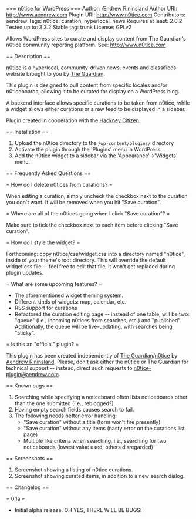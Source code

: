 === n0tice for WordPress ===
Author: &#198;ndrew Rininsland
Author URI: http://www.aendrew.com
Plugin URI: http://www.n0tice.com
Contributors: aendrew
Tags: n0tice, curation, hyperlocal, news
Requires at least: 2.0.2
Tested up to: 3.3.2
Stable tag: trunk
License: GPLv2

Allows WordPress sites to curate and display content from The Guardian's n0tice community reporting platform. See: http://www.n0tice.com

== Description ==

[n0tice](http://www.n0tice.com) is a hyperlocal, community-driven news, events and classifieds website brought to you by [The Guardian](http://www.guardian.co.uk). 

This plugin is designed to pull content from specific locales and/or n0ticeboards, allowing it to be curated for display on a WordPress blog.

A backend interface allows specific curations to be taken from n0tice, while a widget allows either curations or a raw feed to be displayed in a sidebar.

Plugin created in cooperation with the [Hackney Citizen](http://www.hackneycitizen.co.uk).

== Installation ==

1. Upload the n0tice directory to the `/wp-content/plugins/` directory
1. Activate the plugin through the 'Plugins' menu in WordPress
1. Add the n0tice widget to a sidebar via the 'Appearance'->'Widgets' menu.

== Frequently Asked Questions ==

= How do I delete n0tices from curations? =

When editing a curation, simply uncheck the checkbox next to the curation you don't want. It will be removed when you hit "Save curation".

= Where are all of the n0tices going when I click "Save curation"? =

Make sure to tick the checkbox next to each item before clicking "Save curation".

= How do I style the widget? =

Forthcoming: copy n0tice/css/widget.css into a directory named "n0tice", inside of your theme's root directory. This will override the default widget.css file -- feel free to edit that file, it won't get replaced during plugin updates.

= What are some upcoming features? =

* The aforementioned widget theming system.
* Different kinds of widgets: map, calendar, etc.
* RSS support for curations
* Refactored the curation editing page -- instead of one table, will be two: "queue" (i.e., incoming n0tices from searches, etc.) and "published". Additionally, the queue will be live-updating, with searches being "sticky".

= Is this an "official" plugin? =

This plugin has been created independently of [The Guardian](http://www.guardian.co.uk)/[n0tice](http://www.n0tice.com) by [Aendrew Rininsland](http://www.aendrew.com). Please, don't ask either the n0tice or The Guardian for technical support -- instead, direct such requests to n0tice-plugin@aendrew.com.

== Known bugs ==

1. Searching while specifying a noticeboard often lists noticeboards other than the one submitted (I.e., reblogged?).
1. Having empty search fields causes search to fail.
1. The following needs better error handling:
	* "Save curation" without a title (form won't fire presently)
	* "Save curation" without any items (nasty error on the curations list page)
	* Multiple like criteria when searching, i.e., searching for two noticeboards (lowest value used; others disregarded)

== Screenshots ==

1. Screenshot showing a listing of n0tice curations.
2. Screenshot showing curated items, in addition to a new search dialog.

== Changelog ==

= 0.1a =
* Initial alpha release. OH YES, THERE WILL BE BUGS!

